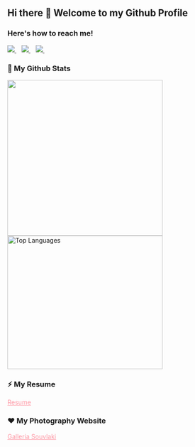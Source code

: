 
## Hi there 👋 Welcome to my Github Profile

### Here's how to reach me!
<p>

   <a href="https://www.linkedin.com/in/zeynep-dellal-961764201/">
    <img src="https://img.shields.io/badge/zeynepdellal-follow%20on%20linkedin-blue?style=for-the-badge&logo=linkedin" />        
  </a>&nbsp;&nbsp;
  
  <a href="https://medium.com/@zeynep.dellal">
    <img src="https://img.shields.io/badge/Medium-12100E?style=for-the-badge&logo=medium&logoColor=white" />        
  </a>&nbsp;&nbsp;

  
  <a href="https://mail.google.com/mail/?view=cm&fs=1&to=zeynep.dellal@gmail.com">
    <img src="https://img.shields.io/badge/Gmail-D14836?style=for-the-badge&logo=gmail&logoColor=white" />        
  </a>&nbsp;&nbsp;
</p>

### 🌱 My Github Stats

<p>
  <img src="https://github-readme-stats.vercel.app/api?username=zedyjy&show_icons=true&count_private=true&theme=dark" width="350">

 <!--img src="https://github-readme-stats.vercel.app/api/top-langs/?username=zedyjy" width="350" -->
<a href="https://github.com/zedyjy/github-readme-stats">
  <img src="https://github-readme-stats.vercel.app/api/top-langs/?username=zedyjy&theme=dark" alt="Top Languages" width="350" height="300">
</a>

</p>

### ⚡ My Resume 

<p>
   <a href="https://github.com/user-attachments/files/16459075/Zeynep.Dellal.Resume.pdf"  style="color:#fe97a4">Resume</a>
</p>

### ❤️ My Photography Website 

<p>
   <a href="https://zedyjy.github.io/galleria-souvlaki/"  style="color:#fe97a4">Galleria Souvlaki</a>
</p>

<!--[Zeynep Dellal Resume.pdf](https://github.com/user-attachments/files/16459075/Zeynep.Dellal.Resume.pdf)

- 🔭 I’m currently working on ...
- 🌱 I’m currently learning ...
- 👯 I’m looking to collaborate on ...
- 🤔 I’m looking for help with ...
- 💬 Ask me about ...
- 📫 How to reach me: ...
- 😄 Pronouns: ...

- ⚡ Fun fact: ...--!>
